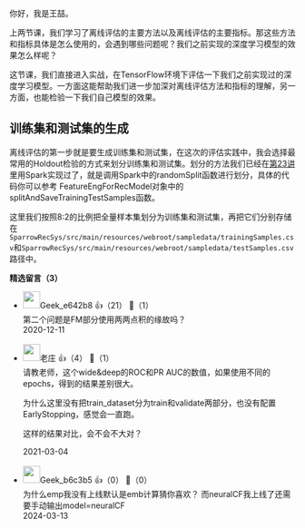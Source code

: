你好，我是王喆。

上两节课，我们学习了离线评估的主要方法以及离线评估的主要指标。那这些方法和指标具体是怎么使用的，会遇到哪些问题呢？我们之前实现的深度学习模型的效果怎么样呢？

这节课，我们直接进入实战，在TensorFlow环境下评估一下我们之前实现过的深度学习模型。一方面这能帮助我们进一步加深对离线评估方法和指标的理解，另一方面，也能检验一下我们自己模型的效果。

## 训练集和测试集的生成

离线评估的第一步就是要生成训练集和测试集，在这次的评估实践中，我会选择最常用的Holdout检验的方式来划分训练集和测试集。划分的方法我们已经在[第23讲](https://time.geekbang.org/column/article/317114)里用Spark实现过了，就是调用Spark中的randomSplit函数进行划分，具体的代码你可以参考 FeatureEngForRecModel对象中的splitAndSaveTrainingTestSamples函数。

这里我们按照8:2的比例把全量样本集划分为训练集和测试集，再把它们分别存储在`SparrowRecSys/src/main/resources/webroot/sampledata/trainingSamples.csv`和`SparrowRecSys/src/main/resources/webroot/sampledata/testSamples.csv`路径中。
<div><strong>精选留言（3）</strong></div><ul>
<li><img src="https://thirdwx.qlogo.cn/mmopen/vi_32/DYAIOgq83epWOEWQYu9icQR8iaiayXyeJpzzrZIF6S4NdkrAGYELyrpnh4GxOicjcj6ZG9PnuuYfzEwMMGB0J1z9Tg/132" width="30px"><span>Geek_e642b8</span> 👍（21） 💬（1）<div>第二个问题是FM部分使用两两点积的缘故吗？</div>2020-12-11</li><br/><li><img src="https://static001.geekbang.org/account/avatar/00/10/c7/42/2d91f663.jpg" width="30px"><span>老庄</span> 👍（4） 💬（1）<div>请教老师，这个wide&amp;deep的ROC和PR AUC的数值，如果使用不同的epochs，得到的结果差别很大。

为什么这里没有把train_dataset分为train和validate两部分，也没有配置EarlyStopping，感觉会一直跑。

这样的结果对比，会不会不大对？

</div>2021-03-04</li><br/><li><img src="https://thirdwx.qlogo.cn/mmopen/vi_32/PiajxSqBRaEIs6dlFP2kRCS2wLkial1ag8R6K133bHNeCZMRmlQMKgVEAuhyGz9eibGzLv8mjTe939YqJpbAxnMV9jxFsXqsd3amanAqVqXyyzX0w6fMibJJicw/132" width="30px"><span>Geek_b6c3b5</span> 👍（0） 💬（0）<div>为什么emp我没有上线默认是emb计算猜你喜欢？ 而neuralCF我上线了还需要手动输出model=neuralCF
</div>2024-03-13</li><br/>
</ul>